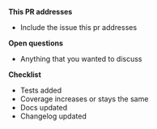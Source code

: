 **This PR addresses**
- Include the issue this pr addresses

**Open questions**
- Anything that you wanted to discuss

**Checklist**
- Tests added
- Coverage increases or stays the same
- Docs updated
- Changelog updated
